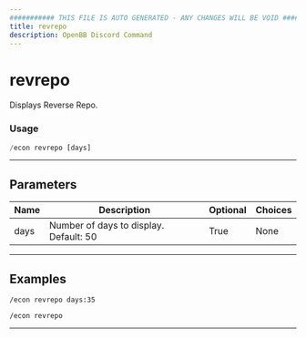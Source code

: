 ```yaml
---
########### THIS FILE IS AUTO GENERATED - ANY CHANGES WILL BE VOID ###########
title: revrepo
description: OpenBB Discord Command
---
```


# revrepo

Displays Reverse Repo.

### Usage

```python wordwrap
/econ revrepo [days]
```

---

## Parameters

| Name | Description | Optional | Choices |
| ---- | ----------- | -------- | ------- |
| days | Number of days to display. Default: 50 | True | None |


---

## Examples

```
/econ revrepo days:35
```

```
/econ revrepo
```
---
